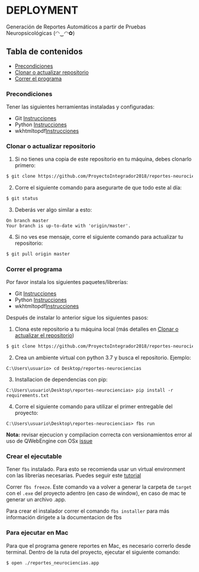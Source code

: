 # DEPLOYMENT

Generación de Reportes Automáticos a partir de Pruebas Neuropsicológicas (◠‿◠✿)

## Tabla de contenidos

- [Precondiciones](#precondiciones)
- [Clonar o actualizar repositorio](#clonar-o-actualizar-repositorio)
- [Correr el programa](#correr-el-programa)

### Precondiciones

Tener las siguientes herramientas instaladas y configuradas:

- Git [Instrucciones](https://git-scm.com/book/en/v2/Getting-Started-Installing-Git)
- Python [Instrucciones](https://www.python.org/downloads/)
- wkhtmltopdf[Instrucciones](https://wkhtmltopdf.org/downloads.html)

### Clonar o actualizar repositorio

1. Si no tienes una copia de este repositorio en tu máquina, debes clonarlo primero:

```bash
$ git clone https://github.com/ProyectoIntegrador2018/reportes-neurociencias.git
```

2. Corre el siguiente comando para asegurarte de que todo este al día:

```bash
$ git status
```

3. Deberás ver algo similar a esto:

```
On branch master
Your branch is up-to-date with 'origin/master'.
```

4. Si no ves ese mensaje, corre el siguiente comando para actualizar tu repositorio:

```bash
$ git pull origin master
```

### Correr el programa

Por favor instala los siguientes paquetes/librerías:

- Git [Instrucciones](https://git-scm.com/book/en/v2/Getting-Started-Installing-Git)
- Python [Instrucciones](https://www.python.org/downloads/)
- wkhtmltopdf[Instrucciones](https://wkhtmltopdf.org/downloads.html)

Después de instalar lo anterior sigue los siguientes pasos:

1. Clona este repositorio a tu máquina local (más detalles en [Clonar o actualizar el repositorio](#clonar-o-actualizar-el-repositorio))

```bash
$ git clone https://github.com/ProyectoIntegrador2018/reportes-neurociencias.git
```

2. Crea un ambiente virtual con python 3.7 y busca el repositorio. Ejemplo:

```
C:\Users\usuario> cd Desktop/reportes-neurociencias
```

3. Installacion de dependencias con pip:

```
C:\Users\usuario\Desktop\reportes-neurociencias> pip install -r requirements.txt
```

4. Corre el siguiente comando para utilizar el primer entregable del proyecto:

```
C:\Users\usuario\Desktop\reportes-neurociencias> fbs run
```

**Nota:**
revisar ejecucion y compilacion correcta con versionamientos error al uso de QWebEngine con OSx
[issue](https://github.com/pyinstaller/pyinstaller/issues/4030)

### Crear el ejecutable

Tener `fbs` instalado. Para esto se recomienda usar un virtual environment con las librerías necesarias. Puedes seguir este [tutorial](https://github.com/mherrmann/fbs-tutorial)

Correr `fbs freeze`. Este comando va a volver a generar la carpeta de `target` con el `.exe` del proyecto adentro (en caso de window), en caso de mac te generar un archivo .app.

Para crear el instalador correr el comando `fbs installer` para más información dirigete a la documentacion de fbs

### Para ejecutar en Mac

Para que el programa genere reportes en Mac, es necesario correrlo desde terminal. Dentro de la ruta del proyecto, ejecutar el siguiente comando:

```bash
$ open ./reportes_neurociencias.app
```
